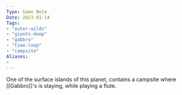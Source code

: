 ```yaml
---
Type: Game Note
Date: 2023-01-14
Tags:
- "outer-wilds"
- "giants-deep"
- "gabbro"
- "time-loop"
- "campsite"
Aliases:
- 
---
```

One of the surface islands of this planet, contains a campsite where [[Gabbro]]'s is staying, while playing a flute.